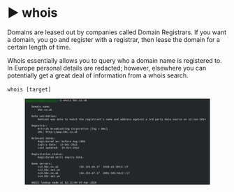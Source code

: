 # ▶️ whois

Domains are leased out by companies called Domain Registrars. If you want a domain, you go and register with a registrar, then lease the domain for a certain length of time.

Whois essentially allows you to query who a domain name is registered to. In Europe personal details are redacted; however, elsewhere you can potentially get a great deal of information from a whois search.

`whois [target]`

<figure><img src="../.gitbook/assets/image (1) (1) (1) (1).png" alt=""><figcaption></figcaption></figure>

